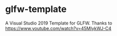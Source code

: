 # glfw-template
A Visual Studio 2019 Template for GLFW.
Thanks to https://www.youtube.com/watch?v=45MIykWJ-C4
